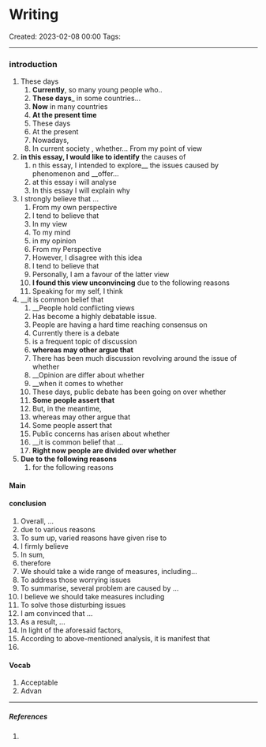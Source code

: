 # Writing
Created: 2023-02-08 00:00
Tags: 
____

### introduction

1. These days
	1. __Currently__, so many young people who..
	2. __These days___ in some countries...
	3.  __Now__ in many countries
	4. __At the present time__
	5. These days
	6. At the present
	7. Nowadays, 
	8. In current society , whether... From my point of view
2. __in this essay, I would like to identify__ the causes of
	1. n this essay, I intended to explore__ the issues caused by phenomenon and __offer...
	2. at this essay i will analyse
	3. In this essay I will explain why
3. I strongly believe that ...
	1. From my own perspective
	2. I tend to believe that
	3. In my view
	4. To my mind
	5. in my opinion
	6.  From my Perspective
	7. However, I disagree with this idea
	8. I tend to believe that
	9. Personally, I am a favour of the latter view
	10. __I found this view unconvincing__ due to the following reasons
	11. Speaking for my self, I think
4. __it is common belief that 
	1.  __People hold conflicting views
	2. Has become a highly debatable issue.
	3. People are having a hard time reaching consensus on
	4. Currently there is a debate
	5.  is a frequent topic of discussion
	6.  __whereas may other argue that__
	7. There has been much discussion revolving around the issue of whether
	8. __Opinion are differ about whether 
	9. __when it comes to whether
	10. These days, public debate has been going on over whether
	11. __Some people assert that__
	12. But, in the meantime,
	13. whereas may other argue that
	14.  Some people assert that
	15.  Public concerns has arisen about whether 
	16.  __it is common belief that ... 
	17.  __Right now people are divided over whether__
5. __Due to the following reasons__
	1.  for the following reasons

#### Main


#### conclusion
1. Overall, ...
2. due to various reasons
3. To sum up, varied reasons have given rise to
4. I firmly believe
5. In sum, 
6. therefore
7. We should take a wide range of measures, including...
8. To address those worrying issues
9. To summarise, several problem are caused by ...
10. I believe we should take measures including
11. To solve those disturbing issues
12. I am convinced that ...
13. As a result, ...
14. In light of the aforesaid factors,
15. According to above-mentioned analysis, it is manifest that
16. 



#### Vocab

1. Acceptable
2. Advan



_____
##### References
1.

